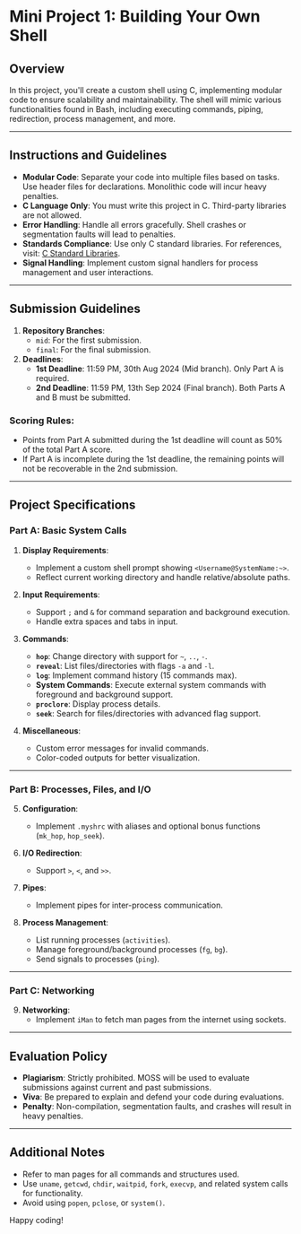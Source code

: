 # Mini Project 1: Building Your Own Shell

## Overview
In this project, you'll create a custom shell using C, implementing modular code to ensure scalability and maintainability. The shell will mimic various functionalities found in Bash, including executing commands, piping, redirection, process management, and more.

---

## Instructions and Guidelines
- **Modular Code**: Separate your code into multiple files based on tasks. Use header files for declarations. Monolithic code will incur heavy penalties.
- **C Language Only**: You must write this project in C. Third-party libraries are not allowed.
- **Error Handling**: Handle all errors gracefully. Shell crashes or segmentation faults will lead to penalties.
- **Standards Compliance**: Use only C standard libraries. For references, visit: [C Standard Libraries](https://en.cppreference.com/w/c/header).
- **Signal Handling**: Implement custom signal handlers for process management and user interactions.

---

## Submission Guidelines
1. **Repository Branches**:
   - `mid`: For the first submission.
   - `final`: For the final submission.
2. **Deadlines**:
   - **1st Deadline**: 11:59 PM, 30th Aug 2024 (Mid branch). Only Part A is required.
   - **2nd Deadline**: 11:59 PM, 13th Sep 2024 (Final branch). Both Parts A and B must be submitted.

### Scoring Rules:
- Points from Part A submitted during the 1st deadline will count as 50% of the total Part A score.
- If Part A is incomplete during the 1st deadline, the remaining points will not be recoverable in the 2nd submission.

---

## Project Specifications

### Part A: Basic System Calls
1. **Display Requirements**:
   - Implement a custom shell prompt showing `<Username@SystemName:~>`.
   - Reflect current working directory and handle relative/absolute paths.

2. **Input Requirements**:
   - Support `;` and `&` for command separation and background execution.
   - Handle extra spaces and tabs in input.

3. **Commands**:
   - **`hop`**: Change directory with support for `~`, `..`, `-`.
   - **`reveal`**: List files/directories with flags `-a` and `-l`.
   - **`log`**: Implement command history (15 commands max).
   - **System Commands**: Execute external system commands with foreground and background support.
   - **`proclore`**: Display process details.
   - **`seek`**: Search for files/directories with advanced flag support.

4. **Miscellaneous**:
   - Custom error messages for invalid commands.
   - Color-coded outputs for better visualization.

---

### Part B: Processes, Files, and I/O
5. **Configuration**:
   - Implement `.myshrc` with aliases and optional bonus functions (`mk_hop`, `hop_seek`).

6. **I/O Redirection**:
   - Support `>`, `<`, and `>>`.

7. **Pipes**:
   - Implement pipes for inter-process communication.

8. **Process Management**:
   - List running processes (`activities`).
   - Manage foreground/background processes (`fg`, `bg`).
   - Send signals to processes (`ping`).

---

### Part C: Networking
9. **Networking**:
   - Implement `iMan` to fetch man pages from the internet using sockets.

---

## Evaluation Policy
- **Plagiarism**: Strictly prohibited. MOSS will be used to evaluate submissions against current and past submissions.
- **Viva**: Be prepared to explain and defend your code during evaluations.
- **Penalty**: Non-compilation, segmentation faults, and crashes will result in heavy penalties.

---

## Additional Notes
- Refer to man pages for all commands and structures used.
- Use `uname`, `getcwd`, `chdir`, `waitpid`, `fork`, `execvp`, and related system calls for functionality.
- Avoid using `popen`, `pclose`, or `system()`.

Happy coding!


